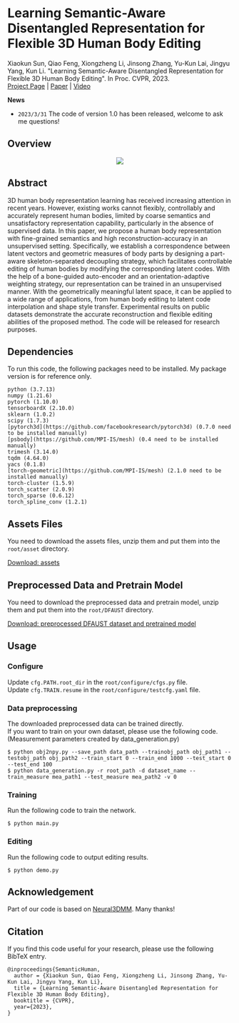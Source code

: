 # Learning Semantic-Aware Disentangled Representation for Flexible 3D Human Body Editing  
Xiaokun Sun, Qiao Feng, Xiongzheng Li, Jinsong Zhang, Yu-Kun Lai, Jingyu Yang, Kun Li. "Learning Semantic-Aware Disentangled Representation for Flexible 3D Human Body Editing". In Proc. CVPR, 2023.  
[Project Page](http://cic.tju.edu.cn/faculty/likun/projects/SemanticHuman) | [Paper](http://cic.tju.edu.cn/faculty/likun/projects/SemanticHuman) | [Video](https://www.youtube.com/watch?v=hnrIv1bnZVw)

**News**
* `2023/3/31` The code of version 1.0 has been released, welcome to ask me questions!

## Overview
<p align="center">
<img src=img.jpg />
</p>

## Abstract
3D human body representation learning has received increasing attention in recent years. However, existing works cannot flexibly, controllably and accurately represent human bodies, limited by coarse semantics and unsatisfactory representation capability, particularly in the absence of supervised data. In this paper, we propose a human body representation with fine-grained semantics and high reconstruction-accuracy in an unsupervised setting. Specifically, we establish a correspondence between latent vectors and geometric measures of body parts by designing a part-aware skeleton-separated decoupling strategy, which facilitates controllable editing of human bodies by modifying the corresponding latent codes. With the help of a bone-guided auto-encoder and an orientation-adaptive weighting strategy, our representation can be trained in an unsupervised manner. With the geometrically meaningful latent space, it can be applied to a wide range of applications, from human body editing to latent code interpolation and shape style transfer. Experimental results on public datasets demonstrate the accurate reconstruction and flexible editing abilities of the proposed method. The code will be released for research purposes.

## Dependencies

To run this code, the following packages need to be installed.
My package version is for reference only.
```
python (3.7.13)
numpy (1.21.6)
pytorch (1.10.0)
tensorboardX (2.10.0)
sklearn (1.0.2)
scipy (1.7.3)
[pytorch3d](https://github.com/facebookresearch/pytorch3d) (0.7.0 need to be installed manually)
[psbody](https://github.com/MPI-IS/mesh) (0.4 need to be installed manually)
trimesh (3.14.0)
tqdm (4.64.0)
yacs (0.1.8)
[torch-geometric](https://github.com/MPI-IS/mesh) (2.1.0 need to be installed manually)
torch-cluster (1.5.9)
torch_scatter (2.0.9)
torch_sparse (0.6.12)
torch_spline_conv (1.2.1)
```

## Assets Files

You need to download the assets files, unzip them and put them into the `root/asset` directory.

[Download: assets](https://pan.baidu.com/s/1IDPlUgyAPRkfMVVt_w2R8Q?pwd=dxvl)

## Preprocessed Data and Pretrain Model

You need to download the preprocessed data and pretrain model, unzip them and put them into the `root/DFAUST` directory.

[Download: preprocessed DFAUST dataset and pretrained model](https://pan.baidu.com/s/1uRjvLSCtWLwr6AZbhbqh5w?pwd=5fa9)

## Usage

### Configure
Update `cfg.PATH.root_dir` in the `root/configure/cfgs.py` file.  
Update `cfg.TRAIN.resume` in the `root/configure/testcfg.yaml` file.

### Data preprocessing 
The downloaded preprocessed data can be trained directly.  
If you want to train on your own dataset, please use the following code. (Measurement parameters created by data_generation.py)
```
$ python obj2npy.py --save_path data_path --trainobj_path obj_path1 --testobj_path obj_path2 --train_start 0 --train_end 1000 --test_start 0 --test_end 100  
$ python data_generation.py -r root_path -d dataset_name --train_measure mea_path1 --test_measure mea_path2 -v 0
```

### Training
Run the following code to train the network.
```
$ python main.py
```

### Editing

Run the following code to output editing results.
```
$ python demo.py
```

## Acknowledgement
Part of our code is based on [Neural3DMM](https://github.com/gbouritsas/Neural3DMM). Many thanks! 

## Citation
If you find this code useful for your research, please use the following BibTeX entry.
```
@inproceedings{SemanticHuman,
  author = {Xiaokun Sun, Qiao Feng, Xiongzheng Li, Jinsong Zhang, Yu-Kun Lai, Jingyu Yang, Kun Li},
  title = {Learning Semantic-Aware Disentangled Representation for Flexible 3D Human Body Editing},
  booktitle = {CVPR},
  year={2023},
}
```
